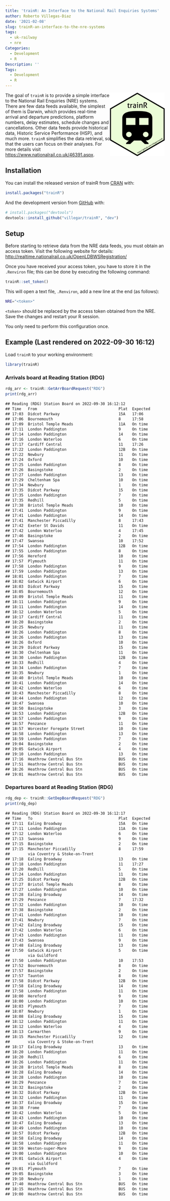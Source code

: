 ```yaml
---
title: 'trainR: An Interface to the National Rail Enquiries Systems'
author: Roberto Villegas-Diaz
date: '2021-02-08'
slug: trainR-an-interface-to-the-nre-systems
tags:
  - uk-railway
  - nre
Categories:
  - Development
  - R
Description: ''
Tags:
  - Development
  - R
---
```


<img src="https://raw.githubusercontent.com/villegar/trainR/main/inst/images/logo.png" alt="logo" align="right" height=200px/>

The goal of `trainR` is to provide a simple interface to the 
National Rail Enquiries (NRE) systems. There are few data feeds 
available, the simplest of them is Darwin, which provides real-time 
arrival and departure predictions, platform numbers, delay estimates, 
schedule changes and cancellations. Other data feeds provide historical 
data, Historic Service Performance (HSP), and much more. `trainR` 
simplifies the data retrieval, so that the users can focus on their 
analyses. For more details visit 
https://www.nationalrail.co.uk/46391.aspx.

## Installation

You can install the released version of trainR from [CRAN](https://CRAN.R-project.org) with:

``` r
install.packages("trainR")
```

And the development version from [GitHub](https://github.com/) with:

``` r
# install.packages("devtools")
devtools::install_github("villegar/trainR", "dev")
```

## Setup
Before starting to retrieve data from the NRE data feeds, you must obtain an access token. 
Visit the following website for details: http://realtime.nationalrail.co.uk/OpenLDBWSRegistration/

Once you have received your access token, you have to store it in the `.Renviron` file; this can be 
done by executing the following command:


```r
trainR::set_token()
```

This will open a text file, `.Renviron`, add a new line at the end (as follows):

```bash
NRE="<token>"
```

`<token>` should be replaced by the access token obtained from the NRE. Save the changes and restart 
your R session.

You only need to perform this configuration once.

## Example (Last rendered on 2022-09-30 16:12)

Load `trainR` to your working environment:

```r
library(trainR)
```

### Arrivals board at Reading Station (RDG)


```r
rdg_arr <- trainR::GetArrBoardRequest("RDG")
print(rdg_arr)
```

```
## Reading (RDG) Station Board on 2022-09-30 16:12:12
## Time   From                                    Plat  Expected
## 17:03  Didcot Parkway                          15A   17:06
## 17:06  Bournemouth                             8     17:58
## 17:09  Bristol Temple Meads                    11A   On time
## 17:11  London Paddington                       9     On time
## 17:14  London Paddington                       14    On time
## 17:16  London Waterloo                         6     On time
## 17:17  Cardiff Central                         11    17:26
## 17:22  London Paddington                       12B   On time
## 17:22  Newbury                                 11    On time
## 17:24  Oxford                                  10    On time
## 17:25  London Paddington                       8     On time
## 17:26  Basingstoke                             2     On time
## 17:27  London Paddington                       13    On time
## 17:29  Cheltenham Spa                          10    On time
## 17:34  Newbury                                 1     On time
## 17:35  Didcot Parkway                          15    On time
## 17:35  London Paddington                       7     On time
## 17:35  Redhill                                 5     On time
## 17:38  Bristol Temple Meads                    10    On time
## 17:41  London Paddington                       9     On time
## 17:41  London Paddington                       14    On time
## 17:41  Manchester Piccadilly                   8     17:43
## 17:42  Exeter St Davids                        11    On time
## 17:42  London Waterloo                         4     17:45
## 17:46  Basingstoke                             2     On time
## 17:47  Swansea                                 10    17:52
## 17:54  London Paddington                       12B   On time
## 17:55  London Paddington                       8     On time
## 17:56  Hereford                                10    On time
## 17:57  Plymouth                                11    On time
## 17:58  London Paddington                       9     On time
## 17:59  London Paddington                       13    On time
## 18:01  London Paddington                       7     On time
## 18:02  Gatwick Airport                         6     On time
## 18:03  Didcot Parkway                          15    On time
## 18:05  Bournemouth                             12    On time
## 18:09  Bristol Temple Meads                    11    On time
## 18:11  London Paddington                       9     On time
## 18:11  London Paddington                       14    On time
## 18:12  London Waterloo                         5     On time
## 18:17  Cardiff Central                         11    On time
## 18:20  Basingstoke                             2     On time
## 18:25  Newbury                                 11    On time
## 18:26  London Paddington                       8     On time
## 18:26  London Paddington                       13    On time
## 18:26  Oxford                                  10    On time
## 18:29  Didcot Parkway                          15    On time
## 18:30  Cheltenham Spa                          11    On time
## 18:30  London Paddington                       12B   On time
## 18:33  Redhill                                 4     On time
## 18:34  London Paddington                       7     On time
## 18:35  Newbury                                 1     On time
## 18:40  Bristol Temple Meads                    10    On time
## 18:41  London Paddington                       14    On time
## 18:42  London Waterloo                         6     On time
## 18:43  Manchester Piccadilly                   8     On time
## 18:44  London Paddington                       12    On time
## 18:47  Swansea                                 10    On time
## 18:50  Basingstoke                             3     On time
## 18:53  London Paddington                       12B   On time
## 18:57  London Paddington                       9     On time
## 18:57  Penzance                                11    On time
## 18:57  Worcester Foregate Street               10    On time
## 18:58  London Paddington                       13    On time
## 18:59  London Paddington                       7     On time
## 19:04  Basingstoke                             2     On time
## 19:05  Gatwick Airport                         4     On time
## 19:10  London Paddington                       13    On time
## 17:16  Heathrow Central Bus Stn                BUS   On time
## 17:51  Heathrow Central Bus Stn                BUS   On time
## 18:26  Heathrow Central Bus Stn                BUS   On time
## 19:01  Heathrow Central Bus Stn                BUS   On time
```

### Departures board at Reading Station (RDG)


```r
rdg_dep <- trainR::GetDepBoardRequest("RDG")
print(rdg_dep)
```

```
## Reading (RDG) Station Board on 2022-09-30 16:12:17
## Time   To                                      Plat  Expected
## 17:11  Ealing Broadway                         15A   On time
## 17:11  London Paddington                       11A   On time
## 17:12  London Waterloo                         6     On time
## 17:13  Swansea                                 9     On time
## 17:15  Basingstoke                             2     On time
## 17:15  Manchester Piccadilly                   8     17:59
##        via Coventry & Stoke-on-Trent           
## 17:18  Ealing Broadway                         13    On time
## 17:18  London Paddington                       11    17:27
## 17:20  Redhill                                 5     On time
## 17:24  London Paddington                       11    On time
## 17:25  Didcot Parkway                          12B   On time
## 17:27  Bristol Temple Meads                    8     On time
## 17:27  London Paddington                       10    On time
## 17:28  Ealing Broadway                         14    On time
## 17:29  Penzance                                7     17:32
## 17:32  London Paddington                       10    On time
## 17:38  Basingstoke                             2     On time
## 17:41  London Paddington                       10    On time
## 17:41  Newbury                                 7     On time
## 17:42  Ealing Broadway                         15    On time
## 17:42  London Waterloo                         6     On time
## 17:43  London Paddington                       11    On time
## 17:43  Swansea                                 9     On time
## 17:48  Ealing Broadway                         13    On time
## 17:50  Gatwick Airport                         5     On time
##        via Guildford                           
## 17:50  London Paddington                       10    17:53
## 17:52  Bournemouth                             8     On time
## 17:57  Basingstoke                             2     On time
## 17:57  Taunton                                 8     On time
## 17:58  Didcot Parkway                          12B   On time
## 17:58  Ealing Broadway                         14    On time
## 17:58  London Paddington                       11    On time
## 18:00  Hereford                                9     On time
## 18:00  London Paddington                       10    On time
## 18:03  Plymouth                                7     On time
## 18:07  Newbury                                 1     On time
## 18:08  Ealing Broadway                         15    On time
## 18:12  London Paddington                       11    On time
## 18:12  London Waterloo                         4     On time
## 18:13  Carmarthen                              9     On time
## 18:15  Manchester Piccadilly                   12    On time
##        via Coventry & Stoke-on-Trent           
## 18:17  Ealing Broadway                         13    On time
## 18:20  London Paddington                       11    On time
## 18:20  Redhill                                 6     On time
## 18:26  London Paddington                       11    On time
## 18:28  Bristol Temple Meads                    8     On time
## 18:28  Ealing Broadway                         14    On time
## 18:28  London Paddington                       10    On time
## 18:29  Penzance                                7     On time
## 18:32  Basingstoke                             2     On time
## 18:32  Didcot Parkway                          12B   On time
## 18:32  London Paddington                       11    On time
## 18:37  Ealing Broadway                         15    On time
## 18:38  Frome                                   7     On time
## 18:42  London Waterloo                         5     On time
## 18:43  London Paddington                       10    On time
## 18:47  Ealing Broadway                         13    On time
## 18:49  London Paddington                       10    On time
## 18:57  Didcot Parkway                          12B   On time
## 18:58  Ealing Broadway                         14    On time
## 18:58  London Paddington                       11    On time
## 18:59  Weston-super-Mare                       9     On time
## 19:00  London Paddington                       10    On time
## 19:01  Gatwick Airport                         4     On time
##        via Guildford                           
## 19:01  Plymouth                                7     On time
## 19:05  Basingstoke                             3     On time
## 19:10  Newbury                                 1     On time
## 17:40  Heathrow Central Bus Stn                BUS   On time
## 18:15  Heathrow Central Bus Stn                BUS   On time
## 19:00  Heathrow Central Bus Stn                BUS   On time
```
